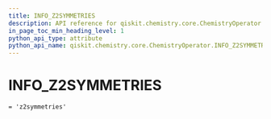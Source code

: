 ```yaml
---
title: INFO_Z2SYMMETRIES
description: API reference for qiskit.chemistry.core.ChemistryOperator.INFO_Z2SYMMETRIES
in_page_toc_min_heading_level: 1
python_api_type: attribute
python_api_name: qiskit.chemistry.core.ChemistryOperator.INFO_Z2SYMMETRIES
---
```


# INFO\_Z2SYMMETRIES

<span id="qiskit.chemistry.core.ChemistryOperator.INFO_Z2SYMMETRIES" />

`= 'z2symmetries'`

